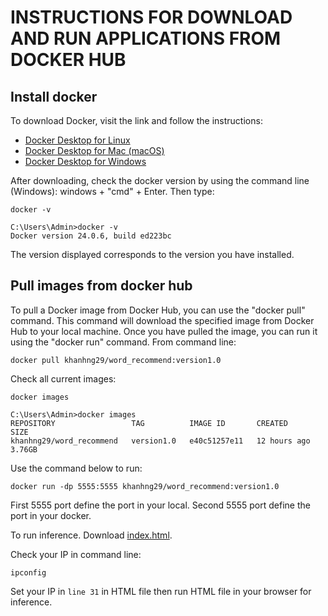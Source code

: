 # INSTRUCTIONS FOR DOWNLOAD AND RUN APPLICATIONS FROM DOCKER HUB

## Install docker

To download Docker, visit the link and follow the instructions:
- [Docker Desktop for Linux](https://docs.docker.com/desktop/install/linux-install/)
- [Docker Desktop for Mac (macOS)](https://docs.docker.com/desktop/install/mac-install/)
- [Docker Desktop for Windows](https://docs.docker.com/desktop/install/windows-install/)


After downloading, check the docker version by using the command line (Windows): windows + "cmd" + Enter. Then type:
```
docker -v

C:\Users\Admin>docker -v
Docker version 24.0.6, build ed223bc
```
The version displayed corresponds to the version you have installed.

## Pull images from docker hub
To pull a Docker image from Docker Hub, you can use the "docker pull" command. This command will download the specified image from Docker Hub to your local machine. Once you have pulled the image, you can run it using the "docker run" command.
From command line:
```
docker pull khanhng29/word_recommend:version1.0
```
Check all current images:
```
docker images

C:\Users\Admin>docker images
REPOSITORY                 TAG          IMAGE ID       CREATED        SIZE
khanhng29/word_recommend   version1.0   e40c51257e11   12 hours ago   3.76GB
```

Use the command below to run:
```
docker run -dp 5555:5555 khanhng29/word_recommend:version1.0
```
First 5555 port define the port in your local. Second 5555 port define the port in your docker.

To run inference. Download [index.html](https://github.com/khanhng29/word_recommend/blob/master/index.html).

Check your IP in command line:
```
ipconfig
```
Set your IP in ```line 31``` in HTML file then run HTML file in your browser for inference.

